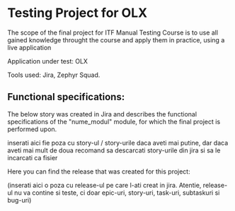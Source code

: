 # Testing Project for OLX
The scope of the final project for ITF Manual Testing Course is to use all gained knowledge throught the course and apply them in practice, using a live application

Application under test: OLX <br>

Tools used: Jira, Zephyr Squad.
## Functional specifications:
The below story was created in Jira and describes the functional specifications of the "nume_modul" module, for which the final project is performed upon.

inserati aici fie poza cu story-ul / story-urile daca aveti mai putine, dar daca aveti mai mult de doua recomand sa descarcati story-urile din jira si sa le incarcati ca fisier

Here you can find the release that was created for this project:

(inserati aici o poza cu release-ul pe care l-ati creat in jira. Atentie, release-ul nu va contine si teste, ci doar epic-uri, story-uri, task-uri, subtaskuri si bug-uri)
